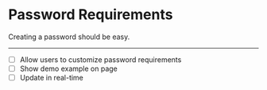 # Password Requirements

Creating a password should be easy.

---

- [ ] Allow users to customize password requirements
- [ ] Show demo example on page
- [ ] Update in real-time
